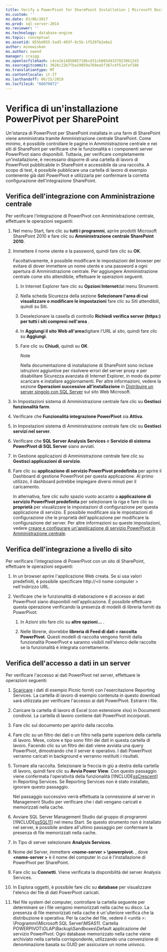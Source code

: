 ```yaml
---
title: Verify a PowerPivot for SharePoint Installation | Microsoft Docs
ms.custom: ''
ms.date: 03/06/2017
ms.prod: sql-server-2014
ms.reviewer: ''
ms.technology: database-engine
ms.topic: conceptual
ms.assetid: 855bd055-5ad3-493f-9c5b-1f5297b2e6e2
author: minewiskan
ms.author: owend
manager: craigg
ms.openlocfilehash: c4ce1b1485885719bcd31cb085d43379239612d3
ms.sourcegitcommit: 3026c22b7fba19059a769ea5f367c4f51efaf286
ms.translationtype: MT
ms.contentlocale: it-IT
ms.lasthandoff: 06/15/2019
ms.locfileid: "66079872"
---
```

# <a name="verify-a-powerpivot-for-sharepoint-installation"></a>Verifica di un'installazione PowerPivot per SharePoint
  Un'istanza di PowerPivot per SharePoint installata in una farm di SharePoint viene amministrata tramite Amministrazione centrale SharePoint. Come minimo, è possibile controllare le pagine in Amministrazione centrale e nei siti di SharePoint per verificare che le funzionalità e i componenti server PowerPivot siano disponibili. Tuttavia, per verificare completamente un'installazione, è necessario disporre di una cartella di lavoro di PowerPivot pubblicabile in SharePoint e accessibile da una raccolta. A scopo di test, è possibile pubblicare una cartella di lavoro di esempio contenente già dati PowerPivot e utilizzarla per confermare la corretta configurazione dell'integrazione SharePoint.  
  
##  <a name="verifyinstall"></a> Verifica dell'integrazione con Amministrazione centrale  
 Per verificare l'integrazione di PowerPivot con Amministrazione centrale, effettuare le operazioni seguenti:  
  
1.  Nel menu Start, fare clic su **tutti i programmi**, aprire prodotti Microsoft SharePoint 2010 e fare clic su **Amministrazione centrale SharePoint 2010**.  
  
2.  Immettere il nome utente e la password, quindi fare clic su **OK**.  
  
     Facoltativamente, è possibile modificare le impostazioni del browser per evitare di dover immettere un nome utente e una password a ogni apertura di Amministrazione centrale. Per aggiungere Amministrazione centrale come sito attendibile, effettuare le operazioni seguenti.  
  
    1.  In Internet Explorer fare clic su **Opzioni Internet**dal menu Strumenti.  
  
    2.  Nella scheda Sicurezza della sezione **Selezionare l'area di cui visualizzare o modificare le impostazioni** fare clic su Siti attendibili, quindi su Siti.  
  
    3.  Deselezionare la casella di controllo **Richiedi verifica server (https:) per tutti i siti compresi nell'area** .  
  
    4.  In **Aggiungi il sito Web all'area**digitare l'URL al sito, quindi fare clic su **Aggiungi**.  
  
    5.  Fare clic su **Chiudi**, quindi su **OK**.  
  
        > [!NOTE]  
        >  Nella documentazione di installazione di SharePoint sono incluse istruzioni aggiuntive per risolvere errori del server proxy e per disabilitare Sicurezza avanzata di Internet Explorer, in modo da poter scaricare e installare aggiornamenti. Per altre informazioni, vedere la sezione **Operazioni successive all'installazione** in [Distribuire un server singolo con SQL Server](https://go.microsoft.com/fwlink/?LinkId=177754) sul sito Web Microsoft.  
  
3.  In Impostazioni sistema di Amministrazione centrale fare clic su **Gestisci funzionalità farm**.  
  
4.  Verificare che **Funzionalità integrazione PowerPivot** sia **Attiva**.  
  
5.  In Impostazioni sistema di Amministrazione centrale fare clic su **Gestisci servizi nel server**.  
  
6.  Verificare che **SQL Server Analysis Services** e **Servizio di sistema PowerPivot di SQL Server** siano avviati.  
  
7.  In Gestione applicazioni di Amministrazione centrale fare clic su **Gestisci applicazioni di servizio**.  
  
8.  Fare clic su **applicazione di servizio PowerPivot predefinita** per aprire il Dashboard di gestione PowerPivot per questa applicazione. Al primo utilizzo, il dashboard potrebbe impiegare diversi minuti per il caricamento.  
  
     In alternativa, fare clic sullo spazio vuoto accanto a **applicazione di servizio PowerPivot predefinita** per selezionare la riga e fare clic su **proprietà** per visualizzare le impostazioni di configurazione per questa applicazione di servizio. È possibile modificare sia le impostazioni di configurazione che le proprietà dell'applicazione per modificare la configurazione del server. Per altre informazioni su queste impostazioni, vedere [creare e configurare un'applicazione di servizio PowerPivot in Amministrazione centrale](../../power-pivot-sharepoint/create-and-configure-power-pivot-service-application-in-ca.md).  
  
## <a name="verify-integration-at-the-site-level"></a>Verifica dell'integrazione a livello di sito  
 Per verificare l'integrazione di PowerPivot con un sito di SharePoint, effettuare le operazioni seguenti:  
  
1.  In un browser aprire l'applicazione Web creata. Se si usa valori predefiniti, è possibile specificare http://\<il nome computer > nell'indirizzo URL.  
  
2.  Verificare che le funzionalità di elaborazione e di accesso ai dati PowerPivot siano disponibili nell'applicazione. È possibile effettuare questa operazione verificando la presenza di modelli di libreria forniti da PowerPivot:  
  
    1.  In Azioni sito fare clic su **altre opzioni...** .  
  
    2.  Nelle librerie, dovrebbe **libreria di Feed di dati** e **raccolta PowerPivot**. Questi modelli di raccolta vengono forniti dalla funzionalità PowerPivot e saranno visibili nell'elenco delle raccolte se la funzionalità è integrata correttamente.  
  
## <a name="verify-data-access-on-the-server"></a>Verifica dell'accesso a dati in un server  
 Per verificare l'accesso ai dati PowerPivot nel server, effettuare le operazioni seguenti:  
  
1.  [Scaricare](https://go.microsoft.com/fwlink/?LinkID=219108) i dati di esempio Picnic forniti con l'esercitazione Reporting Services. La cartella di lavoro di esempio contenuta in questo download sarà utilizzata per verificare l'accesso ai dati PowerPivot. Estrarre i file.  
  
2.  Caricare la cartella di lavoro di Excel (con estensione xlsx) in Documenti condivisi. La cartella di lavoro contiene dati PowerPivot incorporati.  
  
3.  Fare clic sul documento per aprirlo dalla raccolta.  
  
4.  Fare clic su un filtro dei dati o un filtro nella parte superiore della cartella di lavoro. Mese, colore e tipo sono filtri dei dati in questa cartella di lavoro. Facendo clic su un filtro dei dati viene avviata una query PowerPivot, dimostrando che il server è operativo. I dati PowerPivot verranno caricati in background e verranno restituiti i risultati.  
  
5.  Tornare alla raccolta. Selezionare la freccia in giù a destra della cartella di lavoro, quindi fare clic su **Avvia Power View**. Con questo passaggio viene confermata l'operatività della funzionalità [!INCLUDE[ssCrescent](../../../includes/sscrescent-md.md)] in Reporting Services. Se Reporting Services non è stato installato, ignorare questo passaggio.  
  
     Nel passaggio successivo verrà effettuata la connessione al server in Management Studio per verificare che i dati vengano caricati e memorizzati nella cache.  
  
6.  Avviare SQL Server Management Studio dal gruppo di programmi [!INCLUDE[ssSQL11](../../../includes/sssql11-md.md)] nel menu Start. Se questo strumento non è installato nel server, è possibile andare all'ultimo passaggio per confermare la presenza di file memorizzati nella cache.  
  
7.  In Tipo di server selezionare **Analysis Services**.  
  
8.  Nome del Server, immettere  **\<nome-server > \powerpivot.** , dove  **\<nome-server >** è il nome del computer in cui è l'installazione di PowerPivot per SharePoint.  
  
9. Fare clic su **Connetti**. Viene verificata la disponibilità del server Analysis Services.  
  
10. In Esplora oggetti, è possibile fare clic su **database** per visualizzare l'elenco dei file di dati PowerPivot caricati.  
  
11. Nel file system del computer, controllare la cartella seguente per determinare se i file vengono memorizzati nella cache su disco. La presenza di file memorizzati nella cache è un'ulteriore verifica che la distribuzione è operativa. Per la cache del file, vedere il \<unità >: \Programmi\Microsoft SQL Server\MSAS11. Cartella POWERPIVOT\OLAP\Backup\Sandboxes\Default applicazione del servizio PowerPivot. Ogni database memorizzato nella cache viene archiviato nella cartella corrispondente, utilizzando una convenzione di denominazione basata su GUID per assicurare un nome univoco.  
  
  
